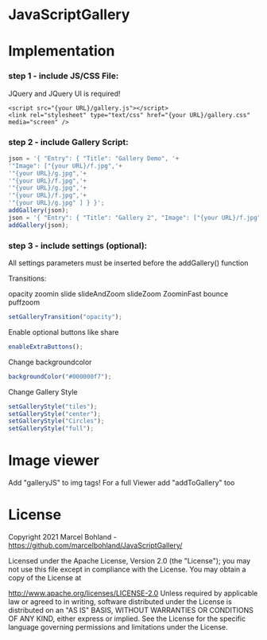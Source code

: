 # JavaScriptGallery

# Implementation
### step 1 - include JS/CSS File:
JQuery and JQuery UI is required!
```
<script src="{your URL}/gallery.js"></script>
<link rel="stylesheet" type="text/css" href="{your URL}/gallery.css" media="screen" />
```
### step 2 - include Gallery Script:
```javascript
json = '{ "Entry": { "Title": "Gallery Demo", '+
'"Image": ["{your URL}/f.jpg",'+
'"{your URL}/g.jpg",'+
'"{your URL}/f.jpg",'+
'"{your URL}/g.jpg",'+
'"{your URL}/f.jpg",'+
'"{your URL}/g.jpg" ] } }';
addGallery(json);
json = '{ "Entry": { "Title": "Gallery 2", "Image": ["{your URL}/f.jpg", "{your URL}/g.jpg" ] } }';
addGallery(json);
```
### step 3 - include settings (optional):
All settings parameters must be inserted before the addGallery() function


Transitions:

opacity
zoomin
slide
slideAndZoom
slideZoom
ZoominFast
bounce
puffzoom
```javascript
setGalleryTransition("opacity");
```
Enable optional buttons like share
```javascript
enableExtraButtons();
```
Change backgroundcolor
```javascript
backgroundColor("#000000f7");
```
Change Gallery Style
```javascript
setGalleryStyle("tiles");
setGalleryStyle("center");
setGalleryStyle("Circles");
setGalleryStyle("full");
```
# Image viewer
Add "galleryJS" to img tags!
For a full Viewer add "addToGallery" too

# License
Copyright 2021 Marcel Bohland - https://github.com/marcelbohland/JavaScriptGallery/

Licensed under the Apache License, Version 2.0 (the "License"); you may not use this file except in compliance with the License. You may obtain a copy of the License at

   http://www.apache.org/licenses/LICENSE-2.0
Unless required by applicable law or agreed to in writing, software distributed under the License is distributed on an "AS IS" BASIS, WITHOUT WARRANTIES OR CONDITIONS OF ANY KIND, either express or implied. See the License for the specific language governing permissions and limitations under the License.
